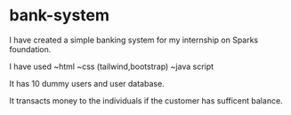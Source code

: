 # bank-system

I have created a simple banking system for my internship on Sparks foundation.

I have used 
    ~html
    ~css (tailwind,bootstrap)
    ~java script
    
It has 10 dummy users and user database.
    
It transacts money to the individuals if the customer has sufficent balance.





